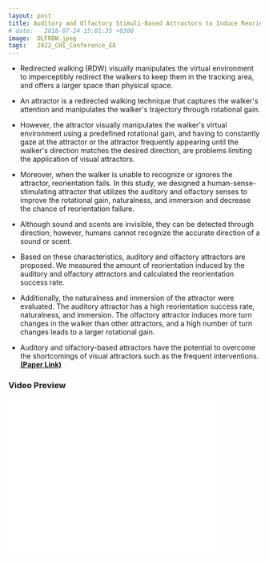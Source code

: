 ```yaml
---
layout: post
title: Auditory and Olfactory Stimuli-Based Attractors to Induce Reorientation in Virtual Reality Forward Redirected Walking
# date:   2018-07-24 15:01:35 +0300
image:  OLFRDW.jpeg
tags:   2022_CHI_Conference_EA
---
```


* Redirected walking (RDW) visually manipulates the virtual environment to imperceptibly redirect the walkers to keep them in the tracking area, and offers a larger space than physical space. 

* An attractor is a redirected walking technique that captures the walker's attention and manipulates the walker's trajectory through rotational gain. 

* However, the attractor visually manipulates the walker's virtual environment using a predefined rotational gain, and having to constantly gaze at the attractor or the attractor frequently appearing until the walker's direction matches the desired direction, are problems limiting the application of visual attractors. 

* Moreover, when the walker is unable to recognize or ignores the attractor, reorientation fails. In this study, we designed a human-sense-stimulating attractor that utilizes the auditory and olfactory senses to improve the rotational gain, naturalness, and immersion and decrease the chance of reorientation failure. 

* Although sound and scents are invisible, they can be detected through direction; however, humans cannot recognize the accurate direction of a sound or scent. 

* Based on these characteristics, auditory and olfactory attractors are proposed. We measured the amount of reorientation induced by the auditory and olfactory attractors and calculated the reorientation success rate. 

* Additionally, the naturalness and immersion of the attractor were evaluated. The auditory attractor has a high reorientation success rate, naturalness, and immersion. The olfactory attractor induces more turn changes in the walker than other attractors, and a high number of turn changes leads to a larger rotational gain. 

* Auditory and olfactory-based attractors have the potential to overcome the shortcomings of visual attractors such as the frequent interventions.
<a href="https://dl.acm.org/doi/abs/10.1145/3491101.3519719"><strong>(Paper Link)</strong></a>

### Video Preview
<iframe width="420" height="315" src="//www.youtube.com/embed/UQ-98FMUnq4" frameborder="0" allowfullscreen="allowfullscreen">&nbsp;</iframe>